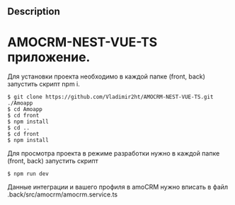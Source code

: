 
## Description
<h1>AMOCRM-NEST-VUE-TS приложение.</h1>

Для установки проекта необходимо в каждой папке (front, back) запустить скрипт npm i.
```
$ git clone https://github.com/Vladimir2ht/AMOCRM-NEST-VUE-TS.git ./Amoapp
$ cd Amoapp
$ cd front
$ npm install
$ cd ..
$ cd front
$ npm install
```
Для просмотра проекта в режиме разработки нужно в каждой папке (front, back) запустить скрипт
```
$ npm run dev
```
Данные интеграции и вашего профиля в amoCRM нужно вписать в файл .back/src/amocrm/amocrm.service.ts